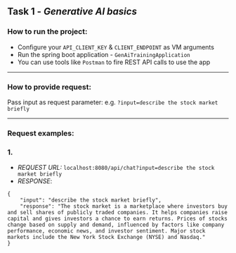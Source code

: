## Task 1 - _Generative AI basics_

### How to run the project:
- Configure your `API_CLIENT_KEY` & `CLIENT_ENDPOINT` as VM arguments
- Run the spring boot application - `GenAiTrainingApplication`
- You can use tools like `Postman` to fire REST API calls to use the app

---
### How to provide request:
Pass input as request parameter: 
e.g.
`?input=describe the stock market briefly`


---
### Request examples:
### 1. 
- _REQUEST URL:_ `localhost:8080/api/chat?input=describe the stock market briefly`
- _RESPONSE_:  
``` 
{
    "input": "describe the stock market briefly",              
    "response": "The stock market is a marketplace where investors buy and sell shares of publicly traded companies. It helps companies raise capital and gives investors a chance to earn returns. Prices of stocks change based on supply and demand, influenced by factors like company performance, economic news, and investor sentiment. Major stock markets include the New York Stock Exchange (NYSE) and Nasdaq."
}
```


